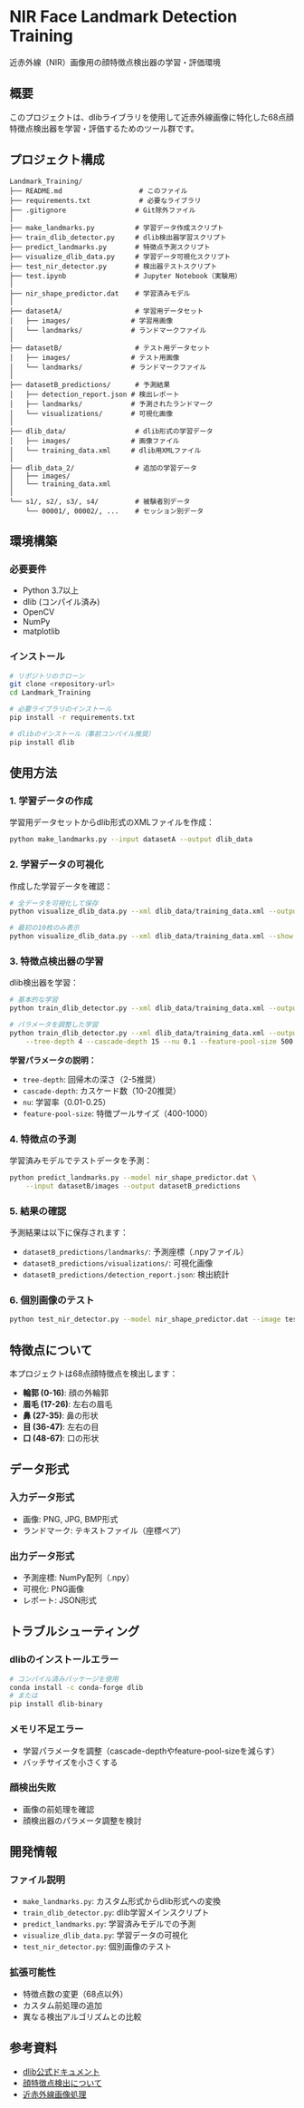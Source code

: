# NIR Face Landmark Detection Training

近赤外線（NIR）画像用の顔特徴点検出器の学習・評価環境

## 概要

このプロジェクトは、dlibライブラリを使用して近赤外線画像に特化した68点顔特徴点検出器を学習・評価するためのツール群です。

## プロジェクト構成

```
Landmark_Training/
├── README.md                   # このファイル
├── requirements.txt            # 必要なライブラリ
├── .gitignore                 # Git除外ファイル
│
├── make_landmarks.py          # 学習データ作成スクリプト
├── train_dlib_detector.py     # dlib検出器学習スクリプト
├── predict_landmarks.py       # 特徴点予測スクリプト
├── visualize_dlib_data.py     # 学習データ可視化スクリプト
├── test_nir_detector.py       # 検出器テストスクリプト
├── test.ipynb                 # Jupyter Notebook（実験用）
│
├── nir_shape_predictor.dat    # 学習済みモデル
│
├── datasetA/                  # 学習用データセット
│   ├── images/               # 学習用画像
│   └── landmarks/            # ランドマークファイル
│
├── datasetB/                  # テスト用データセット
│   ├── images/               # テスト用画像
│   └── landmarks/            # ランドマークファイル
│
├── datasetB_predictions/      # 予測結果
│   ├── detection_report.json # 検出レポート
│   ├── landmarks/            # 予測されたランドマーク
│   └── visualizations/       # 可視化画像
│
├── dlib_data/                 # dlib形式の学習データ
│   ├── images/               # 画像ファイル
│   └── training_data.xml     # dlib用XMLファイル
│
├── dlib_data_2/               # 追加の学習データ
│   ├── images/
│   └── training_data.xml
│
└── s1/, s2/, s3/, s4/         # 被験者別データ
    └── 00001/, 00002/, ...    # セッション別データ
```

## 環境構築

### 必要要件

- Python 3.7以上
- dlib (コンパイル済み)
- OpenCV
- NumPy
- matplotlib

### インストール

```bash
# リポジトリのクローン
git clone <repository-url>
cd Landmark_Training

# 必要ライブラリのインストール
pip install -r requirements.txt

# dlibのインストール（事前コンパイル推奨）
pip install dlib
```

## 使用方法

### 1. 学習データの作成

学習用データセットからdlib形式のXMLファイルを作成：

```bash
python make_landmarks.py --input datasetA --output dlib_data
```

### 2. 学習データの可視化

作成した学習データを確認：

```bash
# 全データを可視化して保存
python visualize_dlib_data.py --xml dlib_data/training_data.xml --output vis_results

# 最初の10枚のみ表示
python visualize_dlib_data.py --xml dlib_data/training_data.xml --show --samples 10
```

### 3. 特徴点検出器の学習

dlib検出器を学習：

```bash
# 基本的な学習
python train_dlib_detector.py --xml dlib_data/training_data.xml --output nir_shape_predictor.dat

# パラメータを調整した学習
python train_dlib_detector.py --xml dlib_data/training_data.xml --output model.dat \
    --tree-depth 4 --cascade-depth 15 --nu 0.1 --feature-pool-size 500
```

**学習パラメータの説明：**
- `tree-depth`: 回帰木の深さ（2-5推奨）
- `cascade-depth`: カスケード数（10-20推奨）
- `nu`: 学習率（0.01-0.25）
- `feature-pool-size`: 特徴プールサイズ（400-1000）

### 4. 特徴点の予測

学習済みモデルでテストデータを予測：

```bash
python predict_landmarks.py --model nir_shape_predictor.dat \
    --input datasetB/images --output datasetB_predictions
```

### 5. 結果の確認

予測結果は以下に保存されます：
- `datasetB_predictions/landmarks/`: 予測座標（.npyファイル）
- `datasetB_predictions/visualizations/`: 可視化画像
- `datasetB_predictions/detection_report.json`: 検出統計

### 6. 個別画像のテスト

```bash
python test_nir_detector.py --model nir_shape_predictor.dat --image test_image.png
```

## 特徴点について

本プロジェクトは68点顔特徴点を検出します：

- **輪郭 (0-16)**: 顔の外輪郭
- **眉毛 (17-26)**: 左右の眉毛
- **鼻 (27-35)**: 鼻の形状
- **目 (36-47)**: 左右の目
- **口 (48-67)**: 口の形状

## データ形式

### 入力データ形式
- 画像: PNG, JPG, BMP形式
- ランドマーク: テキストファイル（座標ペア）

### 出力データ形式
- 予測座標: NumPy配列（.npy）
- 可視化: PNG画像
- レポート: JSON形式

## トラブルシューティング

### dlibのインストールエラー
```bash
# コンパイル済みパッケージを使用
conda install -c conda-forge dlib
# または
pip install dlib-binary
```

### メモリ不足エラー
- 学習パラメータを調整（cascade-depthやfeature-pool-sizeを減らす）
- バッチサイズを小さくする

### 顔検出失敗
- 画像の前処理を確認
- 顔検出器のパラメータ調整を検討

## 開発情報

### ファイル説明

- `make_landmarks.py`: カスタム形式からdlib形式への変換
- `train_dlib_detector.py`: dlib学習メインスクリプト
- `predict_landmarks.py`: 学習済みモデルでの予測
- `visualize_dlib_data.py`: 学習データの可視化
- `test_nir_detector.py`: 個別画像のテスト

### 拡張可能性

- 特徴点数の変更（68点以外）
- カスタム前処理の追加
- 異なる検出アルゴリズムとの比較


## 参考資料

- [dlib公式ドキュメント](http://dlib.net/)
- [顔特徴点検出について](http://dlib.net/face_landmark_detection.py.html)
- [近赤外線画像処理](https://docs.opencv.org/master/)
